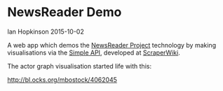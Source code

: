 # NewsReader Demo
 Ian Hopkinson 2015-10-02

 A web app which demos the [NewsReader Project](https://) technology by making visualisations via the [Simple API](), developed at [ScraperWiki](). 

 The actor graph visualisation started life with this:

 http://bl.ocks.org/mbostock/4062045
